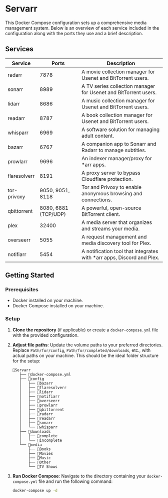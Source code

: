 # Servarr

This Docker Compose configuration sets up a comprehensive media management system. Below is an overview of each service included in the configuration along with the ports they use and a brief description.

## Services

| Service      | Ports                | Description                                                  |
|--------------|----------------------|--------------------------------------------------------------|
| radarr       | 7878                 | A movie collection manager for Usenet and BitTorrent users.  |
| sonarr       | 8989                 | A TV series collection manager for Usenet and BitTorrent users. |
| lidarr       | 8686                 | A music collection manager for Usenet and BitTorrent users.  |
| readarr      | 8787                 | A book collection manager for Usenet and BitTorrent users.   |
| whisparr     | 6969                 | A software solution for managing adult content.              |
| bazarr       | 6767                 | A companion app to Sonarr and Radarr to manage subtitles.    |
| prowlarr     | 9696                 | An indexer manager/proxy for *arr apps.                      |
| flaresolverr | 8191                 | A proxy server to bypass Cloudflare protection.              |
| tor-privoxy  | 9050, 9051, 8118     | Tor and Privoxy to enable anonymous browsing and connections.|
| qbittorrent  | 8080, 6881 (TCP/UDP) | A powerful, open-source BitTorrent client.                   |
| plex         | 32400                | A media server that organizes and streams your media.        |
| overseerr    | 5055                 | A request management and media discovery tool for Plex.      |
| notifiarr    | 5454                 | A notification tool that integrates with *arr apps, Discord and Plex. |

## Getting Started

### Prerequisites

- Docker installed on your machine.
- Docker Compose installed on your machine.

### Setup

1. **Clone the repository** (if applicable) or create a `docker-compose.yml` file with the provided configuration.

2. **Adjust file paths**: Update the volume paths to your preferred directories. Replace `Path/for/config`, `Path/for/completed/downloads`, etc., with actual paths on your machine. This should be the ideal folder structure for the setup:
   ```plaintext
   📂Servarr
      ├── 📄docker-compose.yml
      ├── 📂config
      │   ├── 📁bazarr
      │   ├── 📁flaresolverr
      │   ├── 📁lidarr
      │   ├── 📁notifiarr
      │   ├── 📁overseerr
      │   ├── 📁prowlarr
      │   ├── 📁qbittorrent
      │   ├── 📁radarr
      │   ├── 📁readarr
      │   ├── 📁sonarr
      │   └── 📁whisparr
      ├── 📂downloads
      │   ├── 📁complete
      │   └── 📁incomplete
      └── 📂media
          ├── 📁Books
          ├── 📁Movies
          ├── 📁Music
          ├── 📁Other
          └── 📁TV Shows

4. **Run Docker Compose**: Navigate to the directory containing your `docker-compose.yml` file and run the following command:

   ```bash
   docker-compose up -d
